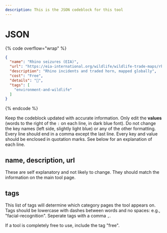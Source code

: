```yaml
---
description: This is the JSON codeblock for this tool
---
```


# JSON

{% code overflow="wrap" %}
```json
{
  "name": "Rhino seizures (EIA)",
  "url": "https://eia-international.org/wildlife/wildlife-trade-maps/rhino-horn-illegal-trade-seizures/",
  "description": "Rhino incidents and traded horn, mapped globally",
  "cost": "Free",
  "details": "🦏",
  "tags": [
    "environment-and-wildlife"
  ]
}
```
{% endcode %}

Keep the codeblock updated with accurate information. Only edit the **values** (words to the right of the `:` on each line, in dark blue font). Do not change the key names (left side, slightly light blue) or any of the other formatting. Every line should end in a comma except the last line. Every key and value should be enclosed in quotation marks. See below for an explanation of each line.&#x20;

## name, description, url

These are self explanatory and not likely to change. They should match the information on the main tool page.

## tags

This list of tags will determine which category pages the tool appears on. Tags should be lowercase with dashes between words and no spaces: e.g., "facial-recognition". Seperate tags with a comma `,`.

If a tool is completely free to use, include the tag "free".

